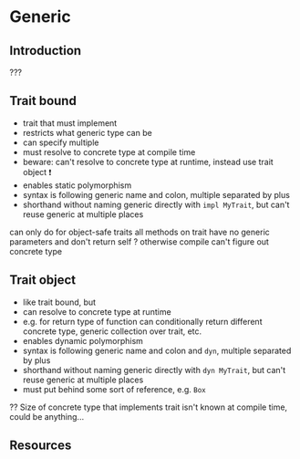 # Generic



## Introduction

???



## Trait bound

- trait that must implement
- restricts what generic type can be
- can specify multiple
- must resolve to concrete type at compile time
- beware: can't resolve to concrete type at runtime, instead use trait object ❗️
- enables static polymorphism
- syntax is following generic name and colon, multiple separated by plus
- shorthand without naming generic directly with `impl MyTrait`, but can't reuse generic at multiple places

can only do for object-safe traits
all methods on trait have no generic parameters and don't return self
? otherwise compile can't figure out concrete type



## Trait object

- like trait bound, but
- can resolve to concrete type at runtime
- e.g. for return type of function can conditionally return different concrete type, generic collection over trait, etc.
- enables dynamic polymorphism
- syntax is following generic name and colon and `dyn`, multiple separated by plus
- shorthand without naming generic directly with `dyn MyTrait`, but can't reuse generic at multiple places
- must put behind some sort of reference, e.g. `Box`

?? Size of concrete type that implements trait isn't known at compile time, could be anything...



## Resources
